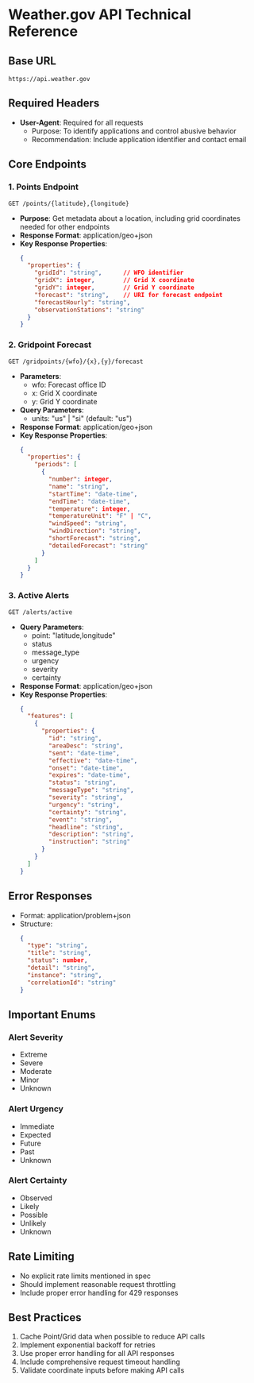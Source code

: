 # Weather.gov API Technical Reference

## Base URL
```
https://api.weather.gov
```

## Required Headers
- **User-Agent**: Required for all requests
  - Purpose: To identify applications and control abusive behavior
  - Recommendation: Include application identifier and contact email

## Core Endpoints

### 1. Points Endpoint
```
GET /points/{latitude},{longitude}
```
- **Purpose**: Get metadata about a location, including grid coordinates needed for other endpoints
- **Response Format**: application/geo+json
- **Key Response Properties**:
  ```json
  {
    "properties": {
      "gridId": "string",      // WFO identifier
      "gridX": integer,        // Grid X coordinate
      "gridY": integer,        // Grid Y coordinate
      "forecast": "string",    // URI for forecast endpoint
      "forecastHourly": "string", 
      "observationStations": "string"
    }
  }
  ```

### 2. Gridpoint Forecast
```
GET /gridpoints/{wfo}/{x},{y}/forecast
```
- **Parameters**:
  - wfo: Forecast office ID
  - x: Grid X coordinate
  - y: Grid Y coordinate
- **Query Parameters**:
  - units: "us" | "si" (default: "us")
- **Response Format**: application/geo+json
- **Key Response Properties**:
  ```json
  {
    "properties": {
      "periods": [
        {
          "number": integer,
          "name": "string",
          "startTime": "date-time",
          "endTime": "date-time",
          "temperature": integer,
          "temperatureUnit": "F" | "C",
          "windSpeed": "string",
          "windDirection": "string",
          "shortForecast": "string",
          "detailedForecast": "string"
        }
      ]
    }
  }
  ```

### 3. Active Alerts
```
GET /alerts/active
```
- **Query Parameters**:
  - point: "latitude,longitude"
  - status
  - message_type
  - urgency
  - severity
  - certainty
- **Response Format**: application/geo+json
- **Key Response Properties**:
  ```json
  {
    "features": [
      {
        "properties": {
          "id": "string",
          "areaDesc": "string",
          "sent": "date-time",
          "effective": "date-time",
          "onset": "date-time",
          "expires": "date-time",
          "status": "string",
          "messageType": "string",
          "severity": "string",
          "urgency": "string",
          "certainty": "string",
          "event": "string",
          "headline": "string",
          "description": "string",
          "instruction": "string"
        }
      }
    ]
  }
  ```

## Error Responses
- Format: application/problem+json
- Structure:
  ```json
  {
    "type": "string",
    "title": "string",
    "status": number,
    "detail": "string",
    "instance": "string",
    "correlationId": "string"
  }
  ```

## Important Enums

### Alert Severity
- Extreme
- Severe
- Moderate
- Minor
- Unknown

### Alert Urgency
- Immediate
- Expected
- Future
- Past
- Unknown

### Alert Certainty
- Observed
- Likely
- Possible
- Unlikely
- Unknown

## Rate Limiting
- No explicit rate limits mentioned in spec
- Should implement reasonable request throttling
- Include proper error handling for 429 responses

## Best Practices
1. Cache Point/Grid data when possible to reduce API calls
2. Implement exponential backoff for retries
3. Use proper error handling for all API responses
4. Include comprehensive request timeout handling
5. Validate coordinate inputs before making API calls